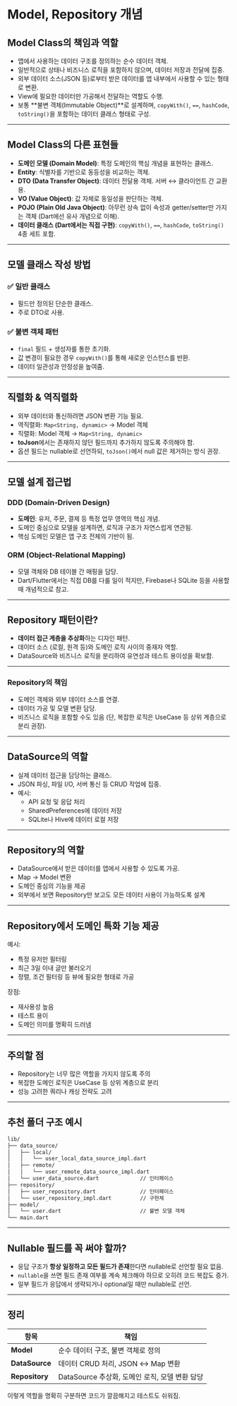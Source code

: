 # Model, Repository 개념

## Model Class의 책임과 역할

- 앱에서 사용하는 데이터 구조를 정의하는 순수 데이터 객체.
- 일반적으로 상태나 비즈니스 로직을 포함하지 않으며, 데이터 저장과 전달에 집중.
- 외부 데이터 소스(JSON 등)로부터 받은 데이터를 앱 내부에서 사용할 수 있는 형태로 변환.
- View에 필요한 데이터만 가공해서 전달하는 역할도 수행.
- 보통 **불변 객체(Immutable Object)**로 설계하며, `copyWith()`, `==`, `hashCode`, `toString()`을 포함하는 데이터 클래스 형태로 구성.

---

## Model Class의 다른 표현들

- **도메인 모델 (Domain Model)**: 특정 도메인의 핵심 개념을 표현하는 클래스.
- **Entity**: 식별자를 기반으로 동등성을 비교하는 객체.
- **DTO (Data Transfer Object)**: 데이터 전달용 객체. 서버 ↔ 클라이언트 간 교환용.
- **VO (Value Object)**: 값 자체로 동일성을 판단하는 객체.
- **POJO (Plain Old Java Object)**: 아무런 상속 없이 속성과 getter/setter만 가지는 객체 (Dart에선 유사 개념으로 이해).
- **데이터 클래스 (Dart에서는 직접 구현)**: `copyWith()`, `==`, `hashCode`, `toString()` 4종 세트 포함.

---

## 모델 클래스 작성 방법

### ✅ 일반 클래스

- 필드만 정의된 단순한 클래스.
- 주로 DTO로 사용.

### ✅ 불변 객체 패턴

- `final` 필드 + 생성자를 통한 초기화.
- 값 변경이 필요한 경우 `copyWith()`를 통해 새로운 인스턴스를 반환.
- 데이터 일관성과 안정성을 높여줌.

---

## 직렬화 & 역직렬화

- 외부 데이터와 통신하려면 JSON 변환 기능 필요.
- 역직렬화: `Map<String, dynamic>` → Model 객체
- 직렬화: Model 객체 → `Map<String, dynamic>`
- **toJson**에서는 존재하지 않던 필드까지 추가하지 않도록 주의해야 함.
- 옵션 필드는 nullable로 선언하되, `toJson()`에서 null 값은 제거하는 방식 권장.

---

## 모델 설계 접근법

### DDD (Domain-Driven Design)

- **도메인**: 유저, 주문, 결제 등 특정 업무 영역의 핵심 개념.
- 도메인 중심으로 모델을 설계하면, 로직과 구조가 자연스럽게 연관됨.
- 핵심 도메인 모델은 앱 구조 전체의 기반이 됨.

### ORM (Object-Relational Mapping)

- 모델 객체와 DB 테이블 간 매핑을 담당.
- Dart/Flutter에서는 직접 DB를 다룰 일이 적지만, Firebase나 SQLite 등을 사용할 때 개념적으로 참고.

---

## Repository 패턴이란?

- **데이터 접근 계층을 추상화**하는 디자인 패턴.
- 데이터 소스 (로컬, 원격 등)와 도메인 로직 사이의 중재자 역할.
- DataSource와 비즈니스 로직을 분리하여 유연성과 테스트 용이성을 확보함.

---

### Repository의 책임

- 도메인 객체와 외부 데이터 소스를 연결.
- 데이터 가공 및 모델 변환 담당.
- 비즈니스 로직을 포함할 수도 있음 (단, 복잡한 로직은 UseCase 등 상위 계층으로 분리 권장).

---

## DataSource의 역할

- 실제 데이터 접근을 담당하는 클래스.
- JSON 파싱, 파일 I/O, 서버 통신 등 CRUD 작업에 집중.
- 예시:
    - API 요청 및 응답 처리
    - SharedPreferences에 데이터 저장
    - SQLite나 Hive에 데이터 로컬 저장

---

## Repository의 역할

- DataSource에서 받은 데이터를 앱에서 사용할 수 있도록 가공.
- Map → Model 변환
- 도메인 중심의 기능을 제공
- 외부에서 보면 Repository만 보고도 모든 데이터 사용이 가능하도록 설계

---

## Repository에서 도메인 특화 기능 제공

예시:
- 특정 유저만 필터링
- 최근 3일 이내 글만 불러오기
- 정렬, 조건 필터링 등 뷰에 필요한 형태로 가공

장점:
- 재사용성 높음
- 테스트 용이
- 도메인 의미를 명확히 드러냄

---

## 주의할 점

- Repository는 너무 많은 역할을 가지지 않도록 주의
- 복잡한 도메인 로직은 UseCase 등 상위 계층으로 분리
- 성능 고려한 쿼리나 캐싱 전략도 고려

---

## 추천 폴더 구조 예시

```bash
lib/
├── data_source/
│   ├── local/
│   │   └── user_local_data_source_impl.dart
│   ├── remote/
│   │   └── user_remote_data_source_impl.dart
│   └── user_data_source.dart             // 인터페이스
├── repository/
│   ├── user_repository.dart              // 인터페이스
│   └── user_repository_impl.dart         // 구현체
├── model/
│   └── user.dart                         // 불변 모델 객체
└── main.dart
```

---

## Nullable 필드를 꼭 써야 할까?

- 응답 구조가 **항상 일정하고 모든 필드가 존재**한다면 nullable로 선언할 필요 없음.
- `nullable`을 쓰면 필드 존재 여부를 계속 체크해야 하므로 오히려 코드 복잡도 증가.
- 일부 필드가 응답에서 생략되거나 optional일 때만 nullable로 선언.

---

## 정리

| 항목 | 책임 |
|------|------|
| **Model** | 순수 데이터 구조, 불변 객체로 정의 |
| **DataSource** | 데이터 CRUD 처리, JSON ↔ Map 변환 |
| **Repository** | DataSource 추상화, 도메인 로직, 모델 변환 담당 |

이렇게 역할을 명확히 구분하면 코드가 깔끔해지고 테스트도 쉬워짐.